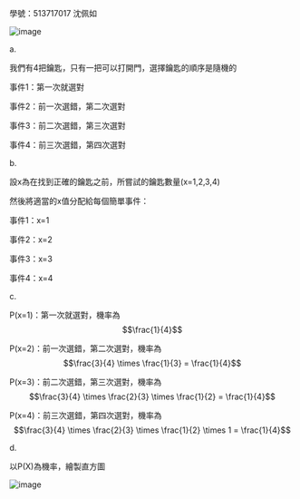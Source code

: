 學號：513717017 沈佩如

![image](https://github.com/user-attachments/assets/4d0ce749-b8e1-4821-8e0a-45722e957ee8)

a.

我們有4把鑰匙，只有一把可以打開門，選擇鑰匙的順序是隨機的

事件1：第一次就選對

事件2：前一次選錯，第二次選對

事件3：前二次選錯，第三次選對

事件4：前三次選錯，第四次選對

b.

設x為在找到正確的鑰匙之前，所嘗試的鑰匙數量(x=1,2,3,4)

然後將適當的x值分配給每個簡單事件：

事件1：x=1

事件2：x=2

事件3：x=3

事件4：x=4

c.

P(x=1)：第一次就選對，機率為 $$\frac{1}{4}$$

P(x=2)：前一次選錯，第二次選對，機率為 $$\frac{3}{4} \times \frac{1}{3} = \frac{1}{4}$$

P(x=3)：前二次選錯，第三次選對，機率為 $$\frac{3}{4} \times \frac{2}{3} \times \frac{1}{2} = \frac{1}{4}$$

P(x=4)：前三次選錯，第四次選對，機率為 $$\frac{3}{4} \times \frac{2}{3} \times \frac{1}{2} \times 1  = \frac{1}{4}$$

d.

以P(X)為機率，繪製直方圖

![image](https://github.com/user-attachments/assets/ff760372-00c1-49ee-b1fa-1fa6f1f8d276)



